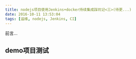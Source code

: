 ```yaml
---
title: nodejs项目使用Jenkins+docker持续集成踩坑记<三>(待更...)
date: 2016-10-11 13:53:04
tags: [运维, nodejs, Jenkins, CI]
---
```


前言...

## demo项目测试
